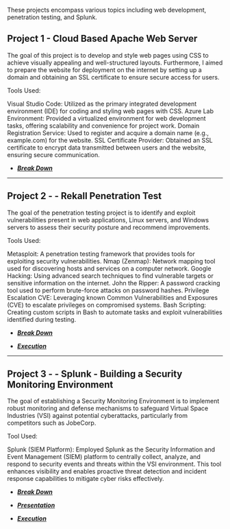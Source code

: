 These projects encompass various topics including web development, penetration testing, and Splunk.



## Project 1 - Cloud Based Apache Web Server

The goal of this project is to develop and style web pages using CSS to achieve visually appealing and well-structured layouts.
Furthermore, I aimed to prepare the website for deployment on the internet by setting up a domain and obtaining an SSL certificate to ensure secure access for users.

Tools Used:

Visual Studio Code: Utilized as the primary integrated development environment (IDE) for coding and styling web pages with CSS.
Azure Lab Environment: Provided a virtualized environment for web development tasks, offering scalability and convenience for project work.
Domain Registration Service: Used to register and acquire a domain name (e.g., example.com) for the website.
SSL Certificate Provider: Obtained an SSL certificate to encrypt data transmitted between users and the website, ensuring secure communication.

- ***[Break Down](./Project-1/Martina-Russo-Project-1-Technical-Brief.pdf)***
---
## Project 2 -  -  Rekall Penetration Test

The goal of the penetration testing project is to identify and exploit vulnerabilities present in web applications,
Linux servers, and Windows servers to assess their security posture and recommend improvements.

Tools Used:

Metasploit: A penetration testing framework that provides tools for exploiting security vulnerabilities.
Nmap (Zenmap): Network mapping tool used for discovering hosts and services on a computer network.
Google Hacking: Using advanced search techniques to find vulnerable targets or sensitive information on the internet.
John the Ripper: A password cracking tool used to perform brute-force attacks on password hashes.
Privilege Escalation CVE: Leveraging known Common Vulnerabilities and Exposures (CVE) to escalate 
privileges on compromised systems.
Bash Scripting: Creating custom scripts in Bash to automate tasks and exploit vulnerabilities identified during testing.

- ***[Break Down](./Project-2/Martina-Russo-Project-2-Rekall-Penetration-Test-Report.pdf)***

- ***[Execution](./Project-2/Flags-Execution-Summary.pdf)***

---

## Project 3 -  -  Splunk - Building a Security Monitoring Environment

The goal of establishing a Security Monitoring Environment is to implement robust monitoring and defense mechanisms to safeguard Virtual Space Industries (VSI) against potential cyberattacks,
particularly from competitors such as JobeCorp.

Tool Used:

Splunk (SIEM Platform): Employed Splunk as the Security Information and Event Management (SIEM) platform to centrally collect, analyze, and respond to security events and threats within the VSI environment. This tool enhances visibility and enables proactive threat detection and incident response capabilities to mitigate cyber risks effectively.

- ***[Break Down](./Project-3/Splunk-Report.pdf)***

- ***[Presentation](./Project-3/Splunk-Slide-Presentation.pdf)***

- ***[Execution](./Project-3/Splunk-Execution.txt)***
